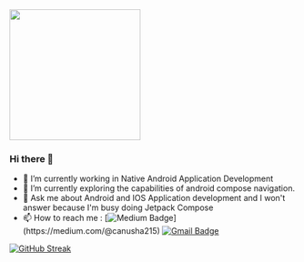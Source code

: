 <img align='center' src="https://media.giphy.com/media/cIn5fTcjnKhStIeAef/giphy.gif" width="230">


### Hi there 👋

- 🔭 I’m currently working in Native Android Application Development
- 🌱 I’m currently exploring the capabilities of android compose navigation.
- 💬 Ask me about Android and IOS Application development and I won't answer because I'm busy doing Jetpack Compose
- 📫 How to reach me :   [![Medium Badge](https://img.shields.io/badge/MEDIUM-12100E?style=flat-square&logo=medium&logoColor=white&link=[https://rashedul-alam.medium.com/](https://medium.com/@canusha215))](https://medium.com/@canusha215)
[![Gmail Badge](https://img.shields.io/badge/GMAIL-c14438?style=flat-square&logo=Gmail&logoColor=white&link=mailto:canusha215@gmail.com)](mailto:canusha215@gmail.com)

[![GitHub Streak](https://streak-stats.demolab.com?user=anushagif)](https://git.io/streak-stats)
